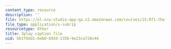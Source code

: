 ```yaml
---
content_type: resource
description: ''
file: https://ol-ocw-studio-app-qa.s3.amazonaws.com/courses/15-071-the-analytics-edge-spring-2017/6b1f6dd16eb0b934135b9e23ca710c44_suHTm7R7kfQ.srt
file_type: application/x-subrip
resourcetype: Other
title: 3play caption file
uid: 6b1f6dd1-6eb0-b934-135b-9e23ca710c44
---
```

